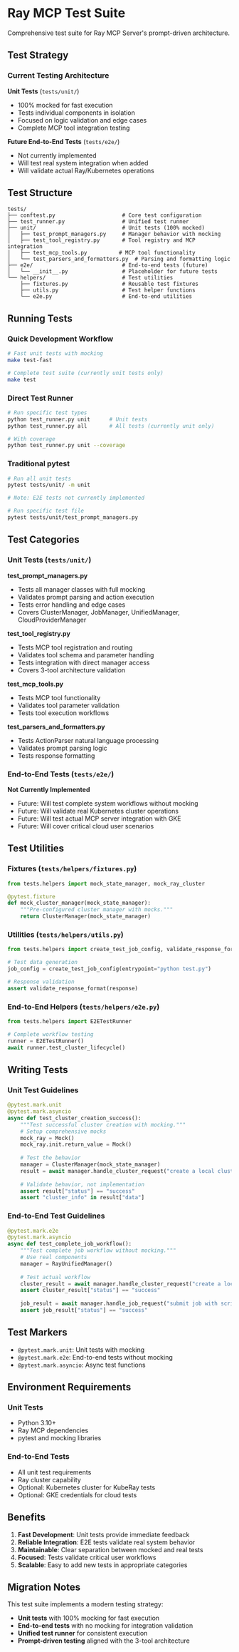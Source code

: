# Ray MCP Test Suite

Comprehensive test suite for Ray MCP Server's prompt-driven architecture.

## Test Strategy

### Current Testing Architecture

**Unit Tests** (`tests/unit/`)
- 100% mocked for fast execution
- Tests individual components in isolation
- Focused on logic validation and edge cases
- Complete MCP tool integration testing

**Future End-to-End Tests** (`tests/e2e/`)
- Not currently implemented
- Will test real system integration when added
- Will validate actual Ray/Kubernetes operations


## Test Structure

```
tests/
├── conftest.py                     # Core test configuration
├── test_runner.py                  # Unified test runner
├── unit/                           # Unit tests (100% mocked)
│   ├── test_prompt_managers.py     # Manager behavior with mocking
│   ├── test_tool_registry.py       # Tool registry and MCP integration
│   ├── test_mcp_tools.py          # MCP tool functionality
│   └── test_parsers_and_formatters.py  # Parsing and formatting logic
├── e2e/                            # End-to-end tests (future)
│   └── __init__.py                 # Placeholder for future tests
└── helpers/                        # Test utilities
    ├── fixtures.py                 # Reusable test fixtures
    ├── utils.py                    # Test helper functions
    └── e2e.py                      # End-to-end utilities
```

## Running Tests

### Quick Development Workflow

```bash
# Fast unit tests with mocking
make test-fast

# Complete test suite (currently unit tests only)
make test
```

### Direct Test Runner

```bash
# Run specific test types
python test_runner.py unit      # Unit tests
python test_runner.py all       # All tests (currently unit only)

# With coverage
python test_runner.py unit --coverage
```

### Traditional pytest

```bash
# Run all unit tests
pytest tests/unit/ -m unit

# Note: E2E tests not currently implemented

# Run specific test file
pytest tests/unit/test_prompt_managers.py
```

## Test Categories

### Unit Tests (`tests/unit/`)

**test_prompt_managers.py**
- Tests all manager classes with full mocking
- Validates prompt parsing and action execution
- Tests error handling and edge cases
- Covers ClusterManager, JobManager, UnifiedManager, CloudProviderManager

**test_tool_registry.py**
- Tests MCP tool registration and routing
- Validates tool schema and parameter handling
- Tests integration with direct manager access
- Covers 3-tool architecture validation

**test_mcp_tools.py**
- Tests MCP tool functionality
- Validates tool parameter validation
- Tests tool execution workflows

**test_parsers_and_formatters.py**
- Tests ActionParser natural language processing
- Validates prompt parsing logic
- Tests response formatting

### End-to-End Tests (`tests/e2e/`)

**Not Currently Implemented**
- Future: Will test complete system workflows without mocking
- Future: Will validate real Kubernetes cluster operations
- Future: Will test actual MCP server integration with GKE
- Future: Will cover critical cloud user scenarios

## Test Utilities

### Fixtures (`tests/helpers/fixtures.py`)

```python
from tests.helpers import mock_state_manager, mock_ray_cluster

@pytest.fixture
def mock_cluster_manager(mock_state_manager):
    """Pre-configured cluster manager with mocks."""
    return ClusterManager(mock_state_manager)
```

### Utilities (`tests/helpers/utils.py`)

```python
from tests.helpers import create_test_job_config, validate_response_format

# Test data generation
job_config = create_test_job_config(entrypoint="python test.py")

# Response validation
assert validate_response_format(response)
```

### End-to-End Helpers (`tests/helpers/e2e.py`)

```python
from tests.helpers import E2ETestRunner

# Complete workflow testing
runner = E2ETestRunner()
await runner.test_cluster_lifecycle()
```

## Writing Tests

### Unit Test Guidelines

```python
@pytest.mark.unit
@pytest.mark.asyncio
async def test_cluster_creation_success():
    """Test successful cluster creation with mocking."""
    # Setup comprehensive mocks
    mock_ray = Mock()
    mock_ray.init.return_value = Mock()
    
    # Test the behavior
    manager = ClusterManager(mock_state_manager)
    result = await manager.handle_cluster_request("create a local cluster")
    
    # Validate behavior, not implementation
    assert result["status"] == "success"
    assert "cluster_info" in result["data"]
```

### End-to-End Test Guidelines

```python
@pytest.mark.e2e
@pytest.mark.asyncio
async def test_complete_job_workflow():
    """Test complete job workflow without mocking."""
    # Use real components
    manager = RayUnifiedManager()
    
    # Test actual workflow
    cluster_result = await manager.handle_cluster_request("create a local cluster")
    assert cluster_result["status"] == "success"
    
    job_result = await manager.handle_job_request("submit job with script test.py")
    assert job_result["status"] == "success"
```

## Test Markers

- `@pytest.mark.unit`: Unit tests with mocking
- `@pytest.mark.e2e`: End-to-end tests without mocking
- `@pytest.mark.asyncio`: Async test functions

## Environment Requirements

### Unit Tests
- Python 3.10+
- Ray MCP dependencies
- pytest and mocking libraries

### End-to-End Tests
- All unit test requirements
- Ray cluster capability
- Optional: Kubernetes cluster for KubeRay tests
- Optional: GKE credentials for cloud tests

## Benefits

1. **Fast Development**: Unit tests provide immediate feedback
2. **Reliable Integration**: E2E tests validate real system behavior
3. **Maintainable**: Clear separation between mocked and real tests
4. **Focused**: Tests validate critical user workflows
5. **Scalable**: Easy to add new tests in appropriate categories

## Migration Notes

This test suite implements a modern testing strategy:
- **Unit tests** with 100% mocking for fast execution
- **End-to-end tests** with no mocking for integration validation
- **Unified test runner** for consistent execution
- **Prompt-driven testing** aligned with the 3-tool architecture
